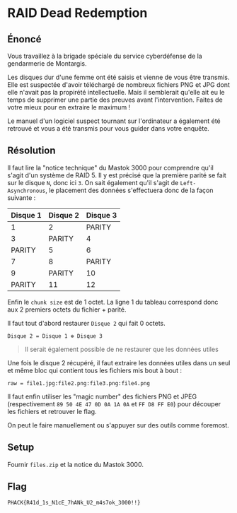 # RAID Dead Redemption
## Énoncé

Vous travaillez à la brigade spéciale du service cyberdéfense de la gendarmerie de Montargis.

Les disques dur d'une femme ont été saisis et vienne de vous être transmis. Elle est suspectée d'avoir téléchargé de nombreux fichiers PNG et JPG dont elle n'avait pas la propirété intellectuelle. Mais il semblerait qu'elle ait eu le temps de supprimer une partie des preuves avant l'intervention. Faites de votre mieux pour en extraire le maximum !

Le manuel d'un logiciel suspect tournant sur l'ordinateur a également été retrouvé et vous a été transmis pour vous guider dans votre enquête.

## Résolution

Il faut lire la "notice technique" du Mastok 3000 pour comprendre qu'il s'agit d'un système de RAID 5.
Il y est précisé que la première parité se fait sur le disque `N`, donc ici `3`.
On sait également qu'il s'agit de `Left-Asynchronous`, le placement des données s'effectuera donc de la façon suivante :

| Disque 1 | Disque 2 | Disque 3 |
|----------|----------|----------|
| 1        | 2        | PARITY   |
| 3        | PARITY   | 4        |
| PARITY   | 5        | 6        |
| 7        | 8        | PARITY   |
| 9        | PARITY   | 10       |
| PARITY   | 11       | 12       |

Enfin le `chunk size` est de 1 octet. La ligne 1 du tableau correspond donc aux 2 premiers octets du fichier + parité.

Il faut tout d'abord restaurer `Disque 2` qui fait 0 octets.

```
Disque 2 = Disque 1 ⊕ Disque 3
```

> Il serait également possible de ne restaurer que les données utiles

Une fois le disque 2 récupéré, il faut extraire les données utiles dans un seul et même bloc qui contient tous les fichiers mis bout à bout :

```
raw = file1.jpg:file2.png:file3.png:file4.png
```

Il faut enfin utiliser les "magic number" des fichiers PNG et JPEG (respectivement `89 50 4E 47 0D 0A 1A 0A` et `FF D8 FF E0`) pour découper les fichiers et retrouver le flag.

On peut le faire manuellement ou s'appuyer sur des outils comme foremost.

## Setup

Fournir `files.zip` et la notice du Mastok 3000.

## Flag

```
PHACK{R41d_1s_N1cE_7hANk_U2_m4s7ok_3000!!}
```
